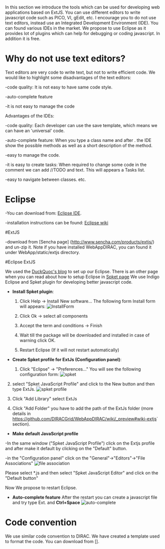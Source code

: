 In this section we introduce the tools which can be used for developing web applications based on ExtJS. You can use different editors to write javascript code such as PICO, VI, gEdit, etc. I encourage you to do not use text editors, instead use an Integrated Development Environment (IDE). You can found various IDEs in the market. We propose to use Eclipse as it provides lot of plugins which can help for debugging or coding javascript. In addition it is free.

# Why do not use text editors?

Text editors are very code to write text, but not to write efficient code. We would like to highlight some disadvantages of the text editors:

  -code quality: It is not easy to have same code style.

  -auto-complete feature 

  -it is not easy to manage the code

Advantages of the IDEs:

  -code quality: Each developer can use the save template, which means we can have an 'universal' code.

  -auto-complete feature: When you type a class name and after . the IDE show the possible methods as well as a short description of the method.

  -easy to manage the code.

  -it is easy to create tasks: When required to change some code in the comment we can add //TODO and text. This will appears a Tasks list.

  -easy to navigate between classes. etc.


# Eclipse
-You can download from: [Eclipse IDE](https://www.eclipse.org/‎). 

-installation instructions can be found: [Eclipse wiki](http://wiki.eclipse.org/Eclipse/Installation)

#ExtJS

-download from [Sencha page] (http://www.sencha.com/products/extjs/) and un-zip it. Note if you have installed WebAppDIRAC, you can found it under WebApp/static/extjs directory.

#Eclipse ExtJS

We used the [DuckQuoc's blog](http://ducquoc.wordpress.com/2011/02/16/eclipse-extjs-jquery/) to set up our Eclipse. There is an other page when you can read about how to setup Eclipse in [Spket page](http://www.spket.com/extjs.html)
We use Indigo Eclipse and Spket plugin for developing better javascript code. 
* **Install Spket plugin**:
  
   1. Click Help -> Install New software… The following form Install form will appears: 
![InstallForm](https://zmathe.web.cern.ch/zmathe/installform.png)
   
   2. Click Ok -> select all components 
   
   3. Accept the term and conditions -> Finish
   
   4. Wait till the package will be downloaded and installed in case of warning click OK. 
   
   5. Restart Eclipse (If it will not restart automatically)

* **Create Spket profile for ExtJs (Configuration panel)**:

   1. Click "Eclipse" -> "Preferences…" You will see the following configuration form:
    ![spket](https://zmathe.web.cern.ch/zmathe/spket.png)

2. select "Spket JavaScript Profile" and click to the New button and then type ExtJs.
![spket profile](https://zmathe.web.cern.ch/zmathe/spketprofile.png)

3. Click "Add Library" select ExtJs

4. Click "Add Folder" you have to add the path of the ExtJs folder (more details in <https://github.com/DIRACGrid/WebAppDIRAC/wiki/_preview#wiki-extjs>` section).

* **Make default JavaScript profile**

-In the same window ("Spket JavaScript Profile") click on the Extjs profile and after make it default by clicking on the "Default" button. 

-in the "Configuration panel" click on the "General"->"Editors"->"File Associations"
![file association](https://zmathe.web.cern.ch/zmathe/spketfile.png)

Please select *.js and then select "Spket JavaScript Editor" and click on the "Default button"

Now We propose to restart Eclipse.

* **Auto-complete feature**
After the restart you can create a javascript file and try type Ext. and **Ctrl+Space** 
![auto-complete](https://zmathe.web.cern.ch/zmathe/spketauto.png)

# Code convention

We use similar code convention to DIRAC. We have created a template used to format the code.
You can download from [].